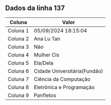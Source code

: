 ## Dados da linha 137

| Coluna | Valor |
|--------|-------|
| Coluna 1 | 05/09/2024 18:15:04 |
| Coluna 2 | Ana Lu Tan |
| Coluna 3 | Não |
| Coluna 4 | Mulher Cis |
| Coluna 5 | Ela/Dela |
| Coluna 6 | Cidade Universitária(Fundão) |
| Coluna 7 | Ciência da Computação |
| Coluna 8 | Eletrônica e Programação |
| Coluna 9 | Panfletos |
